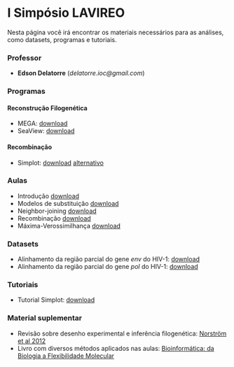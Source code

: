 # I Simpósio LAVIREO

Nesta página você irá encontrar os materiais necessários para as análises, como datasets, programas e tutoriais.

### Professor

- **Edson Delatorre** (_delatorre.ioc@gmail.com_)

### Programas

#### Reconstrução Filogenética
- MEGA: [download](https://www.megasoftware.net/)
- SeaView: [download](http://doua.prabi.fr/software/seaview)

#### Recombinação
- Simplot: [download](http://sray.med.som.jhmi.edu:8080/?application=SimPlot&filename=SimPlot_v3_5_1_setup.zip) [alternativo](https://www.dropbox.com/s/mmgriqkobz8dpsp/SimPlot_v3_5_1_setup.zip?dl=0)

### Aulas

- Introdução [download](/assets/classes/Introd_LAVIREO_2019.pdf)
- Modelos de substituição [download](/assets/classes/Modelos_LAVIREO_2019.pdf)
- Neighbor-joining [download](/assets/classes/NJ_LAVIREO_2019.pdf)
- Recombinação [download](/assets/classes/Recombinação_LAVIREO_2019.pdf)
- Máxima-Verossimilhança [download](/assets/classes/ML_LAVIREO_2019.pdf)

### Datasets

- Alinhamento da região parcial do gene _env_ do HIV-1: [download](/assets/datasets/HIV-1-env.fas)
- Alinhamento da região parcial do gene _pol_ do HIV-1: [download](/assets/datasets/HIVpol+REF.fas)
  
### Tutoriais

- Tutorial Simplot: [download](/assets/tutorial/Tutorial_Simplot.pdf)

### Material suplementar

- Revisão sobre desenho experimental e inferência filogenética: [Norström et al 2012](/assets/classes/Norstrosm_et_al_2012.pdf)
- Livro com diversos métodos aplicados nas aulas: [Bioinformática: da Biologia a Flexibilidade Molecular](https://www.ufrgs.br/bioinfo/ebook/)

